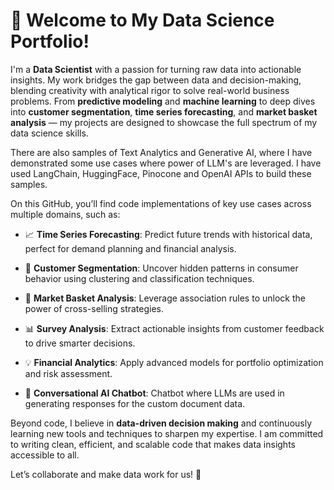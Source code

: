 # 👋 Welcome to My Data Science Portfolio!

I'm a **Data Scientist** with a passion for turning raw data into actionable insights. My work bridges the gap between data and decision-making, blending creativity with analytical rigor to solve real-world business problems. From **predictive modeling** and **machine learning** to deep dives into **customer segmentation**, **time series forecasting**, and **market basket analysis** — my projects are designed to showcase the full spectrum of my data science skills.

There are also samples of Text Analytics and Generative AI, where I have demonstrated some use cases where power of LLM's are leveraged.
I have used LangChain, HuggingFace, Pinocone and OpenAI APIs to build these samples.

On this GitHub, you’ll find code implementations of key use cases across multiple domains, such as:

- 📈 **Time Series Forecasting**: Predict future trends with historical data, perfect for demand planning and financial analysis.
  
- 👥 **Customer Segmentation**: Uncover hidden patterns in consumer behavior using clustering and classification techniques.
  
- 🛒 **Market Basket Analysis**: Leverage association rules to unlock the power of cross-selling strategies.
  
- 📊 **Survey Analysis**: Extract actionable insights from customer feedback to drive smarter decisions.
  
- 💡 **Financial Analytics**: Apply advanced models for portfolio optimization and risk assessment.

- 💬 **Conversational AI Chatbot**: Chatbot where LLMs are used in generating responses for the custom document data.

Beyond code, I believe in **data-driven decision making** and continuously learning new tools and techniques to sharpen my expertise. I am committed to writing clean, efficient, and scalable code that makes data insights accessible to all.

Let’s collaborate and make data work for us! 🚀
